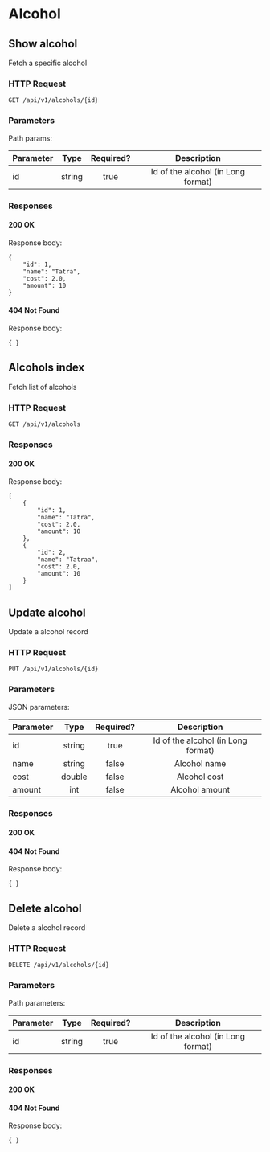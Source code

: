 # Alcohol

## Show alcohol

Fetch a specific alcohol

### HTTP Request

`GET /api/v1/alcohols/{id}`

### Parameters

Path params:

Parameter | Type   | Required? | Description
----------|:------:| :-------: | :---------:
id        | string | true      | Id of the alcohol (in Long format)

### Responses

#### 200 OK

Response body:

```
{
    "id": 1,
    "name": "Tatra",
    "cost": 2.0,
    "amount": 10
}
```

#### 404 Not Found

Response body:

```
{ }
```

## Alcohols index

Fetch list of alcohols

### HTTP Request

`GET /api/v1/alcohols`

### Responses

#### 200 OK

Response body:

```
[
    {
        "id": 1,
        "name": "Tatra",
        "cost": 2.0,
        "amount": 10
    },
    {
        "id": 2,
        "name": "Tatraa",
        "cost": 2.0,
        "amount": 10
    }
]
```

## Update alcohol

Update a alcohol record

### HTTP Request

`PUT /api/v1/alcohols/{id}`

### Parameters

JSON parameters:

Parameter       | Type    | Required? | Description
----------------|:-------:| :-------: | :---------:
id              | string  | true      | Id of the alcohol (in Long format)
name            | string  | false     | Alcohol name
cost            | double  | false     | Alcohol cost
amount          | int     | false     | Alcohol amount

### Responses

#### 200 OK

#### 404 Not Found

Response body:

```
{ }
```

## Delete alcohol

Delete a alcohol record

### HTTP Request

`DELETE /api/v1/alcohols/{id}`

### Parameters

Path parameters:

Parameter       | Type    | Required? | Description
----------------|:-------:| :-------: | :---------:
id              | string  | true      | Id of the alcohol (in Long format)


### Responses

#### 200 OK

#### 404 Not Found

Response body:

```
{ }
```

